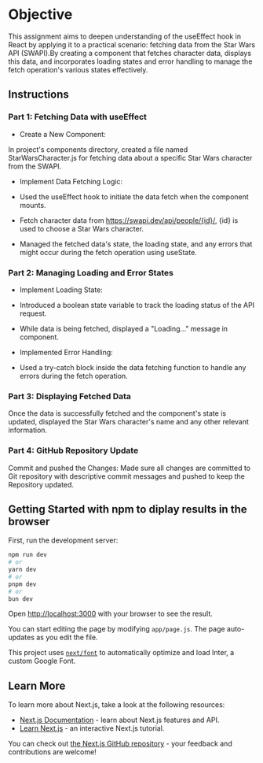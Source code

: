 # Objective
This assignment aims to deepen understanding of the useEffect hook in React by applying it to a practical scenario: fetching data from the Star Wars API (SWAPI).By creating a component that fetches character data, displays this data, and incorporates loading states and error handling to manage the fetch operation's various states effectively.

## Instructions
### Part 1: Fetching Data with useEffect
- Create a New Component:

In project's components directory, created a file named StarWarsCharacter.js for fetching data about a specific Star Wars character from the SWAPI.

- Implement Data Fetching Logic:

- Used the useEffect hook to initiate the data fetch when the component mounts.
- Fetch character data from https://swapi.dev/api/people/{id}/, {id}  is used to choose a Star Wars character.
- Managed the fetched data's state, the loading state, and any errors that might occur during the fetch operation using useState.
### Part 2: Managing Loading and Error States
- Implement Loading State:

- Introduced a boolean state variable to track the loading status of the API request.
- While data is being fetched, displayed a "Loading..." message in component.
- Implemented Error Handling:

- Used a try-catch block inside the data fetching function to handle any errors during the fetch operation.
### Part 3: Displaying Fetched Data
Once the data is successfully fetched and the component's state is updated, displayed the Star Wars character's name and any other relevant information.
### Part 4: GitHub Repository Update
Commit and pushed the Changes:
Made sure all changes are committed to Git repository with descriptive commit messages and pushed to keep the Repository updated.




## Getting Started with npm to diplay results in the browser

First, run the development server:

```bash
npm run dev
# or
yarn dev
# or
pnpm dev
# or
bun dev
```

Open [http://localhost:3000](http://localhost:3000) with your browser to see the result.

You can start editing the page by modifying `app/page.js`. The page auto-updates as you edit the file.

This project uses [`next/font`](https://nextjs.org/docs/basic-features/font-optimization) to automatically optimize and load Inter, a custom Google Font.

## Learn More

To learn more about Next.js, take a look at the following resources:

- [Next.js Documentation](https://nextjs.org/docs) - learn about Next.js features and API.
- [Learn Next.js](https://nextjs.org/learn) - an interactive Next.js tutorial.

You can check out [the Next.js GitHub repository](https://github.com/vercel/next.js/) - your feedback and contributions are welcome!


